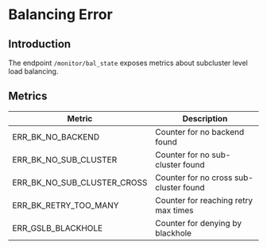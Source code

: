 # Balancing Error

## Introduction

The endpoint `/monitor/bal_state` exposes metrics about subcluster level load balancing.

## Metrics

| Metric                      | Description                            |
| --------------------------- | -------------------------------------- |
| ERR_BK_NO_BACKEND           | Counter for no backend found           |
| ERR_BK_NO_SUB_CLUSTER       | Counter for no sub-cluster found       |
| ERR_BK_NO_SUB_CLUSTER_CROSS | Counter for no cross sub-cluster found |
| ERR_BK_RETRY_TOO_MANY       | Counter for reaching retry max times   |
| ERR_GSLB_BLACKHOLE          | Counter for denying by blackhole       |

